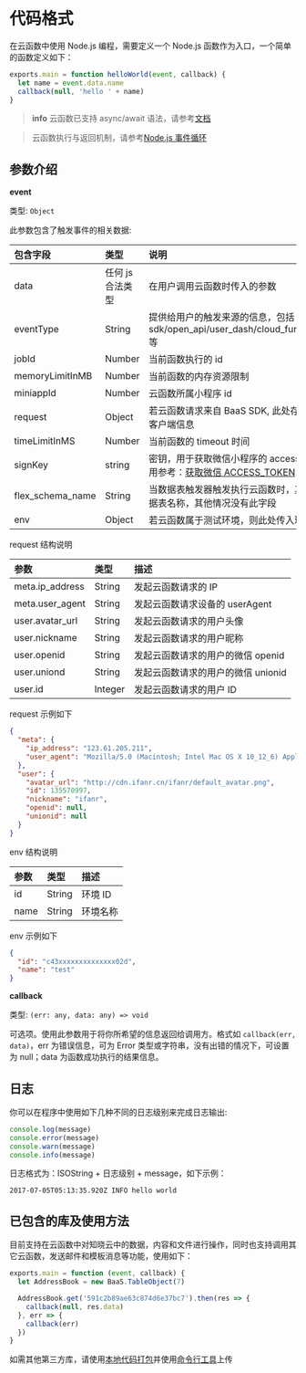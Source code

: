 # 代码格式

在云函数中使用 Node.js 编程，需要定义一个 Node.js 函数作为入口，一个简单的函数定义如下：

```js
exports.main = function helloWorld(event, callback) {
  let name = event.data.name
  callback(null, 'hello ' + name)
}
```

> **info**
> 云函数已支持 async/await 语法，请参考[文档](/cloud-function/node-sdk/start/async-await.md)

> 云函数执行与返回机制，请参考[Node.js 事件循环](/cloud-function/node-sdk/start/nodejs-event-loop.md)

## 参数介绍

**event**

类型: `Object`

此参数包含了触发事件的相关数据:

| 包含字段         | 类型             | 说明                                                                                                                        |
| :--------------- | :--------------- | :-------------------------------------------------------------------------------------------------------------------------- |
| data             | 任何 js 合法类型 | 在用户调用云函数时传入的参数                                                                                                |
| eventType        | String           | 提供给用户的触发来源的信息，包括 sdk/open_api/user_dash/cloud_function/[api_gateway](/support/practice/api-gateway.md) 等   |
| jobId            | Number           | 当前函数执行的 id                                                                                                           |
| memoryLimitInMB  | Number           | 当前函数的内存资源限制                                                                                                      |
| miniappId        | Number           | 云函数所属小程序 id                                                                                                         |
| request          | Object           | 若云函数请求来自 BaaS SDK, 此处存储请求用户及其他客户端信息                                                                 |
| timeLimitInMS    | Number           | 当前函数的 timeout 时间                                                                                                     |
| signKey          | string           | 密钥，用于获取微信小程序的 access token 时解密，使用参考：[获取微信 ACCESS_TOKEN](/cloud-function/node-sdk/access-token.md) |
| flex_schema_name | String           | 当数据表触发器触发执行云函数时，其值为触发执行的数据表名称，其他情况没有此字段                                              |
| env              | Object           | 若云函数属于测试环境，则此处传入环境 ID 及名称                                                                                                          |


request 结构说明

| 参数            | 类型    | 描述                               |
| :-------------- | :------ | :--------------------------------- |
| meta.ip_address | String  | 发起云函数请求的 IP                |
| meta.user_agent | String  | 发起云函数请求设备的 userAgent     |
| user.avatar_url | String  | 发起云函数请求的用户头像           |
| user.nickname   | String  | 发起云函数请求的用户昵称           |
| user.openid     | String  | 发起云函数请求的用户的微信 openid  |
| user.uniond     | String  | 发起云函数请求的用户的微信 unionid |
| user.id         | Integer | 发起云函数请求的用户 ID            |

request 示例如下

```json
{
  "meta": {
    "ip_address": "123.61.205.211",
    "user_agent": "Mozilla/5.0 (Macintosh; Intel Mac OS X 10_12_6) AppleWebKit/605.1.15 (KHTML, like Gecko) Version/11.1.2 Safari/605.1.15"
  },
  "user": {
    "avatar_url": "http://cdn.ifanr.cn/ifanr/default_avatar.png",
    "id": 135570997,
    "nickname": "ifanr",
    "openid": null,
    "unionid": null
  }
}
```

env 结构说明

| 参数            | 类型    | 描述                               |
| :-------------- | :------ | :--------------------------------- |
| id              | String  | 环境 ID                           |
| name            | String  | 环境名称                           |

env 示例如下

```json
{
  "id": "c43xxxxxxxxxxxxxx02d",
  "name": "test"
}
```

**callback**

类型: `(err: any, data: any) => void`

可选项。使用此参数用于将你所希望的信息返回给调用方。格式如 `callback(err, data)`，err 为错误信息，可为 Error 类型或字符串，没有出错的情况下，可设置为 null；data 为函数成功执行的结果信息。


## 日志

你可以在程序中使用如下几种不同的日志级别来完成日志输出:

```js
console.log(message)
console.error(message)
console.warn(message)
console.info(message)
```

日志格式为：ISOString + 日志级别 + message，如下示例：

```
2017-07-05T05:13:35.920Z INFO hello world
```

## 已包含的库及使用方法

目前支持在云函数中对知晓云中的数据，内容和文件进行操作，同时也支持调用其它云函数，发送邮件和模板消息等功能，使用如下：

```js
exports.main = function (event, callback) {
  let AddressBook = new BaaS.TableObject(7)

  AddressBook.get('591c2b89ae63c874d6e37bc7').then(res => {
    callback(null, res.data)
  }, err => {
    callback(err)
  })
}
```

如需其他第三方库，请使用[本地代码打包](/cloud-function/packaging.md)并使用[命令行工具](/cloud-function/cli.md)上传
